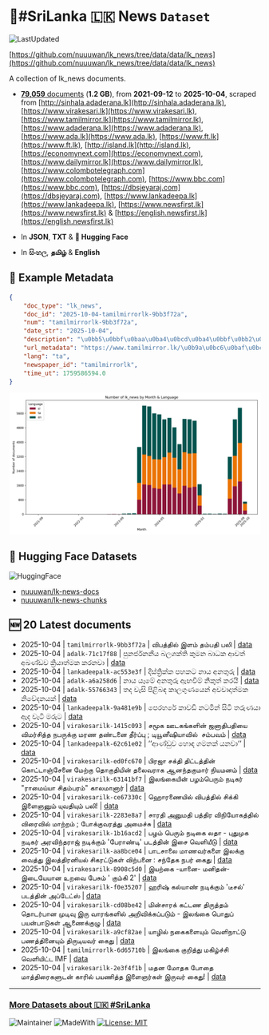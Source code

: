# 📄#SriLanka 🇱🇰 News `Dataset`

![LastUpdated](https://img.shields.io/badge/last_updated-2025--10--04_19:38:42-green)

[https://github.com/nuuuwan/lk_news/tree/data/data/lk_news](https://github.com/nuuuwan/lk_news/tree/data/data/lk_news)

A collection of lk_news documents.

- [**79,059** documents](https://github.com/nuuuwan/lk_news/tree/data/data/lk_news) (**1.2 GB**), from **2021-09-12** to **2025-10-04**, scraped from [http://sinhala.adaderana.lk](http://sinhala.adaderana.lk), [https://www.virakesari.lk](https://www.virakesari.lk), [https://www.tamilmirror.lk](https://www.tamilmirror.lk), [https://www.adaderana.lk](https://www.adaderana.lk), [https://www.ada.lk](https://www.ada.lk), [https://www.ft.lk](https://www.ft.lk), [http://island.lk](http://island.lk), [https://economynext.com](https://economynext.com), [https://www.dailymirror.lk](https://www.dailymirror.lk), [https://www.colombotelegraph.com](https://www.colombotelegraph.com), [https://www.bbc.com](https://www.bbc.com), [https://dbsjeyaraj.com](https://dbsjeyaraj.com), [https://www.lankadeepa.lk](https://www.lankadeepa.lk), [https://www.newsfirst.lk](https://www.newsfirst.lk) & [https://english.newsfirst.lk](https://english.newsfirst.lk)

- In **JSON**, **TXT** & **🤗 Hugging Face**

- In **සිංහල**, **தமிழ்** & **English**

## 📝 Example Metadata

```json
{
    "doc_type": "lk_news",
    "doc_id": "2025-10-04-tamilmirrorlk-9bb3f72a",
    "num": "tamilmirrorlk-9bb3f72a",
    "date_str": "2025-10-04",
    "description": "\u0bb5\u0bbf\u0baa\u0ba4\u0bcd\u0ba4\u0bbf\u0bb2\u0bcd \u0b87\u0bb3\u0bae\u0bcd \u0ba4\u0bae\u0bcd\u0baa\u0ba4\u0bbf \u0baa\u0bb2\u0bbf",
    "url_metadata": "https://www.tamilmirror.lk/\u0b9a\u0bc6\u0baf\u0bcd\u0ba4\u0bbf\u0b95\u0bb3\u0bcd/\u0bb5\u0bbf\u0baa\u0ba4\u0bcd\u0ba4\u0bbf\u0bb2\u0bcd-\u0b87\u0bb3\u0bae\u0bcd-\u0ba4\u0bae\u0bcd\u0baa\u0ba4\u0bbf-\u0baa\u0bb2\u0bbf/175-365708",
    "lang": "ta",
    "newspaper_id": "tamilmirrorlk",
    "time_ut": 1759586594.0
}
```

![Chart](https://raw.githubusercontent.com/nuuuwan/lk_news/refs/heads/data/data/lk_news/docs_by_month_and_lang.png)

## 🤗 Hugging Face Datasets

![HuggingFace](https://img.shields.io/badge/-HuggingFace-FDEE21?style=for-the-badge&logo=HuggingFace)

- [nuuuwan/lk-news-docs](https://huggingface.co/datasets/nuuuwan/lk-news-docs)
- [nuuuwan/lk-news-chunks](https://huggingface.co/datasets/nuuuwan/lk-news-chunks)

## 🆕 20 Latest documents

- 2025-10-04 | `tamilmirrorlk-9bb3f72a` | விபத்தில் இளம் தம்பதி பலி | [data](https://github.com/nuuuwan/lk_news/tree/data/data/lk_news/2020s/2025/2025-10-04-tamilmirrorlk-9bb3f72a)
- 2025-10-04 | `adalk-71c17f88` | පුනර්ජනනීය බලශක්ති කුමන බාධක ආවත් අඛණ්ඩව ක්‍රියාත්මක කරනවා | [data](https://github.com/nuuuwan/lk_news/tree/data/data/lk_news/2020s/2025/2025-10-04-adalk-71c17f88)
- 2025-10-04 | `lankadeepalk-ac553e3f` | දිස්ත්‍රික්ක පහකට නාය අනතුරු | [data](https://github.com/nuuuwan/lk_news/tree/data/data/lk_news/2020s/2025/2025-10-04-lankadeepalk-ac553e3f)
- 2025-10-04 | `adalk-a6a258d6` | නාය යෑමේ අනතුරු ඇඟවීම් නිකුත් කරයි | [data](https://github.com/nuuuwan/lk_news/tree/data/data/lk_news/2020s/2025/2025-10-04-adalk-a6a258d6)
- 2025-10-04 | `adalk-55766343` | තද වැසි පිළිබඳ කාලගුණයෙන් අවවාදාත්මක නිවේදනයක් | [data](https://github.com/nuuuwan/lk_news/tree/data/data/lk_news/2020s/2025/2025-10-04-adalk-55766343)
- 2025-10-04 | `lankadeepalk-9a481e9b` | පෙරහරේ කාවඩි නටමින් සිටි තරුණයා ඇද වැටී මරුට | [data](https://github.com/nuuuwan/lk_news/tree/data/data/lk_news/2020s/2025/2025-10-04-lankadeepalk-9a481e9b)
- 2025-10-04 | `virakesarilk-1415c093` | சமூக ஊடகங்களின் ஜனாதிபதியை விமர்சித்த நபருக்கு மரண தண்டனை தீர்ப்பு ; டியூனீஷியாவில்  சம்பவம் | [data](https://github.com/nuuuwan/lk_news/tree/data/data/lk_news/2020s/2025/2025-10-04-virakesarilk-1415c093)
- 2025-10-04 | `lankadeepalk-62c61e02` | ‘‘ආණ්ඩුව හොඳ ගමනක් යනවා‘‘ | [data](https://github.com/nuuuwan/lk_news/tree/data/data/lk_news/2020s/2025/2025-10-04-lankadeepalk-62c61e02)
- 2025-10-04 | `virakesarilk-ed0fc670` | பிரஜா சக்தி திட்டத்தின் கொட்டாஞ்சேனை மேற்கு தொகுதியின்  தலைவராக ஆனந்தகுமார் நியமனம் | [data](https://github.com/nuuuwan/lk_news/tree/data/data/lk_news/2020s/2025/2025-10-04-virakesarilk-ed0fc670)
- 2025-10-04 | `virakesarilk-63141bf7` | இலங்கையின் பழம்பெரும் நடிகர் "ராமைய்யா சிதம்பரம்" காலமானார் | [data](https://github.com/nuuuwan/lk_news/tree/data/data/lk_news/2020s/2025/2025-10-04-virakesarilk-63141bf7)
- 2025-10-04 | `virakesarilk-ce67330c` | ஹொரணையில் விபத்தில் சிக்கி இளைஞனும் யுவதியும் பலி! | [data](https://github.com/nuuuwan/lk_news/tree/data/data/lk_news/2020s/2025/2025-10-04-virakesarilk-ce67330c)
- 2025-10-04 | `virakesarilk-2283e8a7` | சாரதி அனுமதி பத்திர விநியோகத்தில் விரைவில் மாற்றம் ; போக்குவரத்து அமைச்சு | [data](https://github.com/nuuuwan/lk_news/tree/data/data/lk_news/2020s/2025/2025-10-04-virakesarilk-2283e8a7)
- 2025-10-04 | `virakesarilk-1b16acd2` | பழம் பெரும் நடிகை லதா - புதுமுக நடிகர் அரவிந்தராஜ் நடிக்கும் 'பேராண்டி' படத்தின் இசை வெளியீடு | [data](https://github.com/nuuuwan/lk_news/tree/data/data/lk_news/2020s/2025/2025-10-04-virakesarilk-1b16acd2)
- 2025-10-04 | `virakesarilk-aa8bce04` | பாடசாலை மாணவர்களை இலக்கு வைத்து இலத்திரனியல் சிகரட்டுகள் விற்பனை : சந்தேக நபர்  கைது | [data](https://github.com/nuuuwan/lk_news/tree/data/data/lk_news/2020s/2025/2025-10-04-virakesarilk-aa8bce04)
- 2025-10-04 | `virakesarilk-8908c5d0` | இயற்கை -யானை- மனிதன்- இடையேயான உறவை பேசும் ' கும்கி 2' | [data](https://github.com/nuuuwan/lk_news/tree/data/data/lk_news/2020s/2025/2025-10-04-virakesarilk-8908c5d0)
- 2025-10-04 | `virakesarilk-f0e35207` | ஹரிஷ் கல்யாண் நடிக்கும் 'டீசல்' படத்தின் அப்டேட்ஸ் | [data](https://github.com/nuuuwan/lk_news/tree/data/data/lk_news/2020s/2025/2025-10-04-virakesarilk-f0e35207)
- 2025-10-04 | `virakesarilk-cd08be42` | மின்சாரக் கட்டண திருத்தம் தொடர்பான முடிவு இரு வாரங்களில் அறிவிக்கப்படும் - இலங்கை பொதுப் பயன்பாடுகள் ஆணைக்குழு | [data](https://github.com/nuuuwan/lk_news/tree/data/data/lk_news/2020s/2025/2025-10-04-virakesarilk-cd08be42)
- 2025-10-04 | `virakesarilk-a9cf82ae` | யாழில்  நகைகளையும் வெளிநாட்டு பணத்தினையும் திருடியவர் கைது | [data](https://github.com/nuuuwan/lk_news/tree/data/data/lk_news/2020s/2025/2025-10-04-virakesarilk-a9cf82ae)
- 2025-10-04 | `tamilmirrorlk-6d65710b` | இலங்கை குறித்து மகிழ்ச்சி வெளியிட்ட IMF | [data](https://github.com/nuuuwan/lk_news/tree/data/data/lk_news/2020s/2025/2025-10-04-tamilmirrorlk-6d65710b)
- 2025-10-04 | `virakesarilk-2e3f4f1b` | மதன மோதக போதை மாத்திரைகளுடன் காரில் பயணித்த இளைஞர்கள் இருவர் கைது! | [data](https://github.com/nuuuwan/lk_news/tree/data/data/lk_news/2020s/2025/2025-10-04-virakesarilk-2e3f4f1b)

---

### [More Datasets about 🇱🇰 #SriLanka](https://github.com/nuuuwan/lk_datasets)

![Maintainer](https://img.shields.io/badge/maintainer-nuuuwan-red)
![MadeWith](https://img.shields.io/badge/made_with-python-blue)
[![License: MIT](https://img.shields.io/badge/License-MIT-yellow.svg)](https://opensource.org/licenses/MIT)
